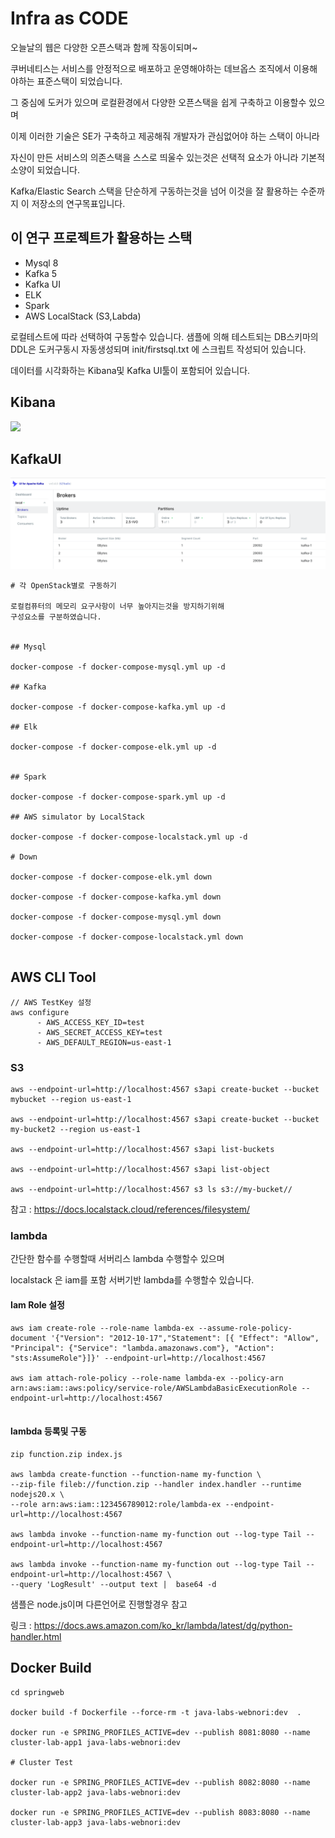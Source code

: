 # Infra as CODE

오늘날의 웹은 다양한 오픈스택과 함께 작동이되며~

쿠버네티스는 서비스를 안정적으로 배포하고 운영해야하는 데브옵스 조직에서 이용해야하는 표준스택이 되었습니다.

그 중심에 도커가 있으며 로컬환경에서 다양한 오픈스택을 쉽게 구축하고 이용할수 있으며

이제 이러한 기술은 SE가 구축하고 제공해줘 개발자가 관심없어야 하는 스택이 아니라

자신이 만든 서비스의 의존스택을 스스로 띄울수 있는것은 선택적 요소가 아니라 기본적 소양이 되었습니다.

Kafka/Elastic Search 스택을 단순하게 구동하는것을 넘어 이것을 잘 활용하는 수준까지 이 저장소의 연구목표입니다.


## 이 연구 프로젝트가 활용하는 스택

 
- Mysql 8 
- Kafka 5
- Kafka UI 
- ELK
- Spark
- AWS LocalStack (S3,Labda)

로컬테스트에 따라 선택하여 구동할수 있습니다.  샘플에 의해 테스트되는 DB스키마의 DDL은 도커구동시 
자동생성되며 init/firstsql.txt 에 스크립트 작성되어 있습니다.

데이터를 시각화하는 Kibana및 Kafka UI툴이 포함되어 있습니다.

## Kibana

<img src="https://velog.velcdn.com/images/jskim/post/b97de0fe-50d7-4377-9cca-db17b089a922/image.png" />

## KafkaUI

<img src="https://github.com/schooldevops/kafka-tutorials-with-kido/raw/main/imgs/kafka-ui-02.png" />

```
# 각 OpenStack별로 구동하기

로컬컴퓨터의 메모리 요구사항이 너무 높아지는것을 방지하기위해 
구성요소를 구분하였습니다.


## Mysql

docker-compose -f docker-compose-mysql.yml up -d

## Kafka

docker-compose -f docker-compose-kafka.yml up -d

## Elk

docker-compose -f docker-compose-elk.yml up -d


## Spark

docker-compose -f docker-compose-spark.yml up -d

## AWS simulator by LocalStack

docker-compose -f docker-compose-localstack.yml up -d

# Down

docker-compose -f docker-compose-elk.yml down    

docker-compose -f docker-compose-kafka.yml down

docker-compose -f docker-compose-mysql.yml down

docker-compose -f docker-compose-localstack.yml down


```

## AWS CLI Tool

```
// AWS TestKey 설정
aws configure
      - AWS_ACCESS_KEY_ID=test
      - AWS_SECRET_ACCESS_KEY=test
      - AWS_DEFAULT_REGION=us-east-1
```      

### S3

```
aws --endpoint-url=http://localhost:4567 s3api create-bucket --bucket mybucket --region us-east-1

aws --endpoint-url=http://localhost:4567 s3api create-bucket --bucket my-bucket2 --region us-east-1

aws --endpoint-url=http://localhost:4567 s3api list-buckets

aws --endpoint-url=http://localhost:4567 s3api list-object

aws --endpoint-url=http://localhost:4567 s3 ls s3://my-bucket//
```


참고 : https://docs.localstack.cloud/references/filesystem/


### lambda

간단한 함수를 수행할때 서버리스 lambda 수행할수 있으며

localstack 은 iam를 포함 서버기반 lambda를 수행할수 있습니다.

#### Iam Role 설정
```
aws iam create-role --role-name lambda-ex --assume-role-policy-document '{"Version": "2012-10-17","Statement": [{ "Effect": "Allow", "Principal": {"Service": "lambda.amazonaws.com"}, "Action": "sts:AssumeRole"}]}' --endpoint-url=http://localhost:4567

aws iam attach-role-policy --role-name lambda-ex --policy-arn arn:aws:iam::aws:policy/service-role/AWSLambdaBasicExecutionRole --endpoint-url=http://localhost:4567


```
#### lambda 등록및 구동
```
zip function.zip index.js

aws lambda create-function --function-name my-function \
--zip-file fileb://function.zip --handler index.handler --runtime nodejs20.x \
--role arn:aws:iam::123456789012:role/lambda-ex --endpoint-url=http://localhost:4567

aws lambda invoke --function-name my-function out --log-type Tail --endpoint-url=http://localhost:4567

aws lambda invoke --function-name my-function out --log-type Tail --endpoint-url=http://localhost:4567 \
--query 'LogResult' --output text |  base64 -d
```

샘플은 node.js이며 다른언어로 진행할경우 참고

링크 : https://docs.aws.amazon.com/ko_kr/lambda/latest/dg/python-handler.html

## Docker Build

```
cd springweb

docker build -f Dockerfile --force-rm -t java-labs-webnori:dev  .

docker run -e SPRING_PROFILES_ACTIVE=dev --publish 8081:8080 --name cluster-lab-app1 java-labs-webnori:dev

# Cluster Test

docker run -e SPRING_PROFILES_ACTIVE=dev --publish 8082:8080 --name cluster-lab-app2 java-labs-webnori:dev

docker run -e SPRING_PROFILES_ACTIVE=dev --publish 8083:8080 --name cluster-lab-app3 java-labs-webnori:dev

```